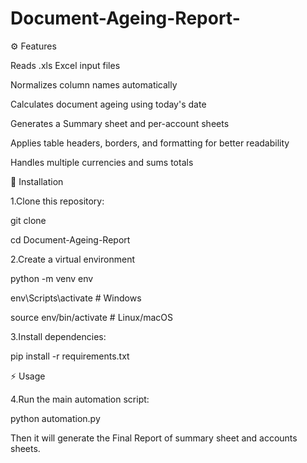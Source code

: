 # Document-Ageing-Report-

⚙️ Features

Reads .xls Excel input files

Normalizes column names automatically

Calculates document ageing using today's date

Generates a Summary sheet and per-account sheets

Applies table headers, borders, and formatting for better readability

Handles multiple currencies and sums totals



🚀 Installation

1.Clone this repository:




git clone <your-repo-url>




cd Document-Ageing-Report

2.Create a virtual environment



python -m venv env



env\Scripts\activate      # Windows



source env/bin/activate   # Linux/macOS

3.Install dependencies:



pip install -r requirements.txt



⚡ Usage



4.Run the main automation script:



python automation.py




Then it will generate the Final Report of summary sheet and accounts sheets.